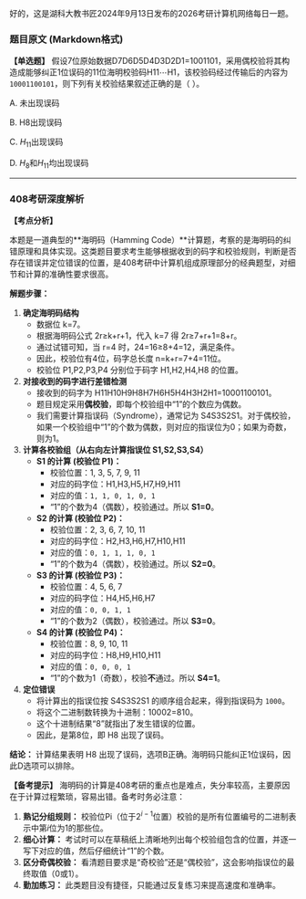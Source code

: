 好的，这是湖科大教书匠2024年9月13日发布的2026考研计算机网络每日一题。

### 题目原文 (Markdown格式)

**【单选题】** 假设7位原始数据D7D6D5D4D3D2D1=1001101，采用偶校验将其构造成能够纠正1位误码的11位海明校验码H11⋯H1，该校验码经过传输后的内容为`10001100101`，则下列有关校验结果叙述正确的是（ ）。

A. 未出现误码 

B. H8出现误码 

C. $H_{11}$出现误码

D. $H_8$和$H_{11}$均出现误码

------

### 408考研深度解析

**【考点分析】**

本题是一道典型的**海明码（Hamming Code）**计算题，考察的是海明码的纠错原理和具体实现。这类题目要求考生能够根据收到的码字和校验规则，判断是否存在错误并定位错误的位置，是408考研中计算机组成原理部分的经典题型，对细节和计算的准确性要求很高。

**解题步骤：**

1. **确定海明码结构**
   - 数据位 k=7。
   - 根据海明码公式 2r≥k+r+1，代入 k=7 得 2r≥7+r+1=8+r。
   - 通过试错可知，当 r=4 时，24=16≥8+4=12，满足条件。
   - 因此，校验位有4位，码字总长度 n=k+r=7+4=11位。
   - 校验位 P1,P2,P3,P4 分别位于码字 H1,H2,H4,H8 的位置。
2. **对接收到的码字进行差错检测**
   - 接收到的码字为 H11H10H9H8H7H6H5H4H3H2H1=10001100101。
   - 题目规定采用**偶校验**，即每个校验组中“1”的个数应为偶数。
   - 我们需要计算指误码（Syndrome），通常记为 S4S3S2S1。对于偶校验，如果一个校验组中“1”的个数为偶数，则对应的指误位为0；如果为奇数，则为1。
3. **计算各校验组（从右向左计算指误位 S1,S2,S3,S4）**
   - **S1 的计算 (校验位 P1)：**
     - 校验位置：1, 3, 5, 7, 9, 11
     - 对应的码字位：H1,H3,H5,H7,H9,H11
     - 对应的值：`1, 1, 0, 1, 0, 1`
     - “1”的个数为4（偶数），校验通过。所以 **S1=0**。
   - **S2 的计算 (校验位 P2)：**
     - 校验位置：2, 3, 6, 7, 10, 11
     - 对应的码字位：H2,H3,H6,H7,H10,H11
     - 对应的值：`0, 1, 1, 1, 0, 1`
     - “1”的个数为4（偶数），校验通过。所以 **S2=0**。
   - **S3 的计算 (校验位 P3)：**
     - 校验位置：4, 5, 6, 7
     - 对应的码字位：H4,H5,H6,H7
     - 对应的值：`0, 0, 1, 1`
     - “1”的个数为2（偶数），校验通过。所以 **S3=0**。
   - **S4 的计算 (校验位 P4)：**
     - 校验位置：8, 9, 10, 11
     - 对应的码字位：H8,H9,H10,H11
     - 对应的值：`0, 0, 0, 1`
     - “1”的个数为1（奇数），校验**不**通过。所以 **S4=1**。
4. **定位错误**
   - 将计算出的指误位按 S4S3S2S1 的顺序组合起来，得到指误码为 `1000`。
   - 将这个二进制数转换为十进制：10002=810。
   - 这个十进制结果“8”就指出了发生错误的位置。
   - 因此，是第8位，即 H8 出现了误码。

**结论：** 计算结果表明 H8 出现了误码，选项B正确。海明码只能纠正1位误码，因此D选项可以排除。

**【备考提示】** 海明码的计算是408考研的重点也是难点，失分率较高，主要原因在于计算过程繁琐，容易出错。备考时务必注意：

1. **熟记分组规则：** 校验位Pi（位于$2^{i-1}$位置）校验的是所有位置编号的二进制表示中第$i$位为1的那些位。
2. **细心计算：** 考试时可以在草稿纸上清晰地列出每个校验组包含的位置，并逐一写下对应的值，然后仔细统计“1”的个数。
3. **区分奇偶校验：** 看清题目要求是“奇校验”还是“偶校验”，这会影响指误位的最终取值（0或1）。
4. **勤加练习：** 此类题目没有捷径，只能通过反复练习来提高速度和准确率。